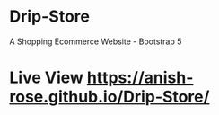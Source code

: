 # Drip-Store
A Shopping Ecommerce Website - Bootstrap 5

# Live View https://anish-rose.github.io/Drip-Store/
